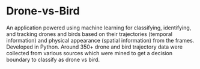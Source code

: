 # Drone-vs-Bird
An application powered using machine learning for classifying,
identifying, and tracking drones and birds based on their trajectories (temporal
information) and physical appearance (spatial information) from the frames. Developed
in Python. Around 350+ drone and bird trajectory data were collected from various sources
which were mined to get a decision boundary to classify as drone vs bird.

